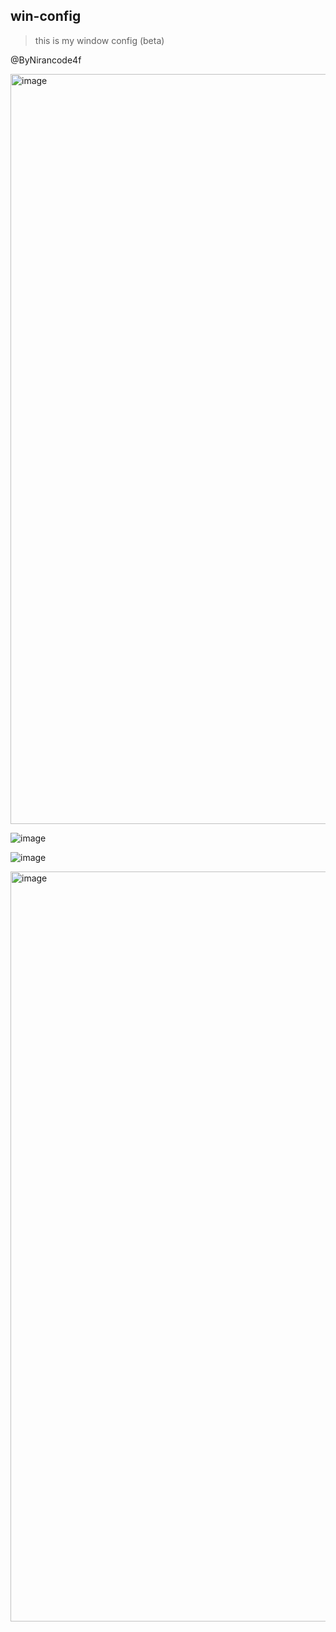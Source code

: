 ## win-config

>this is my window config (beta)

@ByNirancode4f

<img width="1200" alt="image" src="https://user-images.githubusercontent.com/78076796/180936261-2e0db6b6-0e94-4640-a6ff-bbfe71fc4161.png">

![image](https://user-images.githubusercontent.com/78076796/180944605-c607acc5-6759-4a79-87d5-f0f78b046241.png)

![image](https://user-images.githubusercontent.com/78076796/180944619-4538b224-f676-4e05-a13e-8d070e53d7d3.png)

<img width="1200" alt="image" src="https://user-images.githubusercontent.com/78076796/180936724-645982a9-f66b-4826-81df-f274df64cf0c.png">


